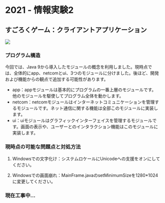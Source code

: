 # 2021 - 情報実験2

## すごろくゲーム：クライアントアプリケーション

<img src="https://github.com/SergeFan/sugoroku_client/blob/test/ui/src/main/resources/logo.png" style="align-items: center"/>

### プログラム構造

今回では、Java 9から導入したモジュールの概念を利用しました。現時点では、全体的にapp、netcomとui、3つのモジュールに分けました。後ほど、開発および機能からの観点で追加する可能性があります。

- app：appモジュールは基本的にプログラムの一番上層のモジュールです。他のモジュールを駆使してプログラム全体を動かします。
- netcom：netcomモジュールはインターネットコミュニケーションを管理するモジュールです。ネット通信に関する機能は全部このモジュールに実装します。
- ui：uiモジュールはグラフィックインターフェイスを管理するモジュールです。画面の表示や、ユーザーとのインタラクション機能はこのモジュールに実装します。

### 現時点の可能な問題点と対処方法

1. Windowsでの文字化け：システムロケールにUnicodeへの支援をオンにしてください。

2. Windowsでの画面崩れ：MainFrame.javaのsetMinimumSizeを1280*1024に変更してください。

### 現在工事中…
